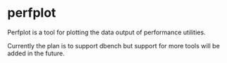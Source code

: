 # perfplot
Perfplot is a tool for plotting the data output of performance utilities.

Currently the plan is to support dbench but support for more tools will
be added in the future.

